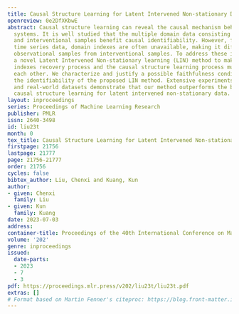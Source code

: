 ```yaml
---
title: Causal Structure Learning for Latent Intervened Non-stationary Data
openreview: 0e2DfXKbwE
abstract: Causal structure learning can reveal the causal mechanism behind natural
  systems. It is well studied that the multiple domain data consisting of observational
  and interventional samples benefit causal identifiability. However, for non-stationary
  time series data, domain indexes are often unavailable, making it difficult to distinguish
  observational samples from interventional samples. To address these issues, we propose
  a novel Latent Intervened Non-stationary learning (LIN) method to make the domain
  indexes recovery process and the causal structure learning process mutually promote
  each other. We characterize and justify a possible faithfulness condition to guarantee
  the identifiability of the proposed LIN method. Extensive experiments on both synthetic
  and real-world datasets demonstrate that our method outperforms the baselines on
  causal structure learning for latent intervened non-stationary data.
layout: inproceedings
series: Proceedings of Machine Learning Research
publisher: PMLR
issn: 2640-3498
id: liu23t
month: 0
tex_title: Causal Structure Learning for Latent Intervened Non-stationary Data
firstpage: 21756
lastpage: 21777
page: 21756-21777
order: 21756
cycles: false
bibtex_author: Liu, Chenxi and Kuang, Kun
author:
- given: Chenxi
  family: Liu
- given: Kun
  family: Kuang
date: 2023-07-03
address: 
container-title: Proceedings of the 40th International Conference on Machine Learning
volume: '202'
genre: inproceedings
issued:
  date-parts:
  - 2023
  - 7
  - 3
pdf: https://proceedings.mlr.press/v202/liu23t/liu23t.pdf
extras: []
# Format based on Martin Fenner's citeproc: https://blog.front-matter.io/posts/citeproc-yaml-for-bibliographies/
---
```

